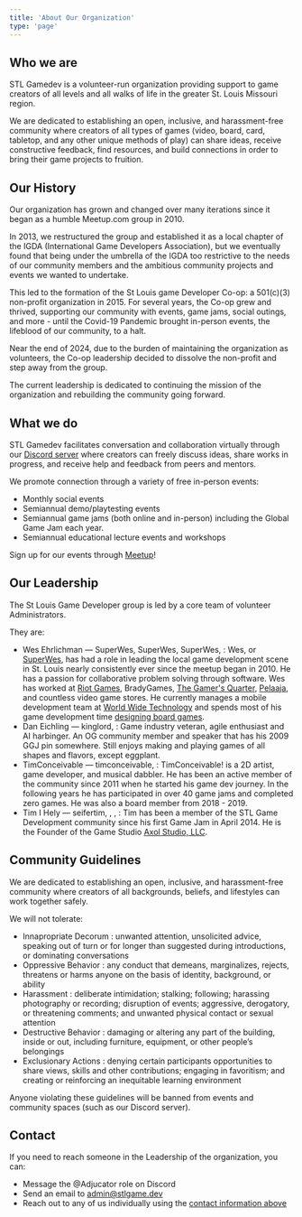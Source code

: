 ```yaml
---
title: 'About Our Organization'
type: 'page'
---
```

## Who we are

STL Gamedev is a volunteer-run organization providing support to game creators of all levels and all walks of life in the greater St. Louis Missouri region.

We are dedicated to establishing an open, inclusive, and harassment-free community where creators of all types of games (video, board, card, tabletop, and any other unique methods of play) can share ideas, receive constructive feedback, find resources, and build connections in order to bring their game projects to fruition.

## Our History

Our organization has grown and changed over many iterations since it began as a humble Meetup.com group in 2010.

In 2013, we restructured the group and established it as a local chapter of the IGDA (International Game Developers Association), but we eventually found that being under the umbrella of the IGDA too restrictive to the needs of our community members and the ambitious community projects and events we wanted to undertake.

This led to the formation of the St Louis game Developer Co-op: a 501(c)(3) non-profit organization in 2015. For several years, the Co-op grew and thrived, supporting our community with events, game jams, social outings, and more - until the Covid-19 Pandemic brought in-person events, the lifeblood of our community, to a halt.

Near the end of 2024, due to the burden of maintaining the organization as volunteers, the Co-op leadership decided to dissolve the non-profit and step away from the group.

The current leadership is dedicated to continuing the mission of the organization and rebuilding the community going forward.

## What we do

STL Gamedev facilitates conversation and collaboration virtually through our [<i class="fa-brands fa-discord"></i> Discord server](https://discord.com/invite/mTMKpre/) where creators can freely discuss ideas, share works in progress, and receive help and feedback from peers and mentors.

We promote connection through a variety of free in-person events:

- Monthly social events
- Semiannual demo/playtesting events
- Semiannual game jams (both online and in-person) including the Global Game Jam each year.
- Semiannual educational lecture events and workshops

Sign up for our events through [<i class="fa-brands fa-meetup"></i> Meetup](https://www.meetup.com/st-louis-game-developers)!

## Our Leadership

The St Louis Game Developer group is led by a core team of volunteer Administrators.

They are:

- Wes Ehrlichman &mdash; <i class="i fa-brands fa-discord"></i> SuperWes, <i class="fa-brands fa-xbox"></i> SuperWes, <i class="fa-brands fa-playstation"></i> SuperWes, [<i class="fa-brands fa-x-twitter"></i>](https://www.x.com/wesleyte)
  : Wes, or [SuperWes](https://www.superwes.com/), has had a role in leading the local game development scene in St. Louis nearly consistently ever since the meetup began in 2010. He has a passion for collaborative problem solving through software. Wes has worked at [Riot Games](https://www.riotgames.com/), BradyGames, [The Gamer's Quarter](https://thegamersquarter.com/), [Pelaaja](https://www.pelaaja.fi/), and countless video game stores. He currently manages a mobile development team at [World Wide Technology](https://www.wwt.com/) and spends most of his game development time [designing board games](https://midnightlaunchgames.com/).
- Dan Eichling &mdash; <i class="i fa-brands fa-discord"></i> kinglord, [<i class="fa-sharp-duotone fa-solid fa-mailbox"></i>](mailto:dan@callsigngames.com)
  : Game industry veteran, agile enthusiast and AI harbinger. An OG community member and speaker that has his 2009 GGJ pin somewhere. Still enjoys making and playing games of all shapes and flavors, except eggplant.
- TimConceivable &mdash; <i class="i fa-brands fa-discord"></i> timconceivable, [<i class="i fa-brands fa-itch-io"></i>](https://timconceivable.itch.io/)
  : TimConceivable! is a 2D artist, game developer, and musical dabbler. He has been an active member of the community since 2011 when he started his game dev journey. In the following years he has participated in over 40 game jams and completed zero games. He was also a board member from 2018 - 2019.
- Tim I Hely &mdash; <i class="i fa-brands fa-discord"></i> seifertim, [<i class="fa-sharp-duotone fa-solid fa-mailbox"></i>](mailto:tim@axolstudio.com), [<i class="i fa-brands fa-itch-io"></i>](https://seifertim.itch.io/), [<i class="i fa-brands fa-itch-io"></i>](https://axolstudio.itch.io/)
  : Tim has been a member of the STL Game Development community since his first Game Jam in April 2014. He is the Founder of the Game Studio [Axol Studio, LLC](https://axolstudio.com).

## Community Guidelines

We are dedicated to establishing an open, inclusive, and harassment-free community where creators of all backgrounds, beliefs, and lifestyles can work together safely.

We will not tolerate:

- Innapropriate Decorum
  : unwanted attention, unsolicited advice, speaking out of turn or for longer than suggested during introductions, or dominating conversations
- Oppressive Behavior
  : any conduct that demeans, marginalizes, rejects, threatens or harms anyone on the basis of identity, background, or ability
- Harassment
  : deliberate intimidation; stalking; following; harassing photography or recording; disruption of events; aggressive, derogatory, or threatening comments; and unwanted physical contact or sexual attention
- Destructive Behavior
  : damaging or altering any part of the building, inside or out, including furniture, equipment, or other people’s belongings
- Exclusionary Actions
  : denying certain participants opportunities to share views, skills and other contributions; engaging in favoritism; and creating or reinforcing an inequitable learning environment

Anyone violating these guidelines will be banned from events and community spaces (such as our Discord server).

## Contact

If you need to reach someone in the Leadership of the organization, you can:

- Message the @Adjucator role on Discord
- Send an email to [admin@stlgame.dev](mailto:admin@stlgame.dev)
- Reach out to any of us individually using the [contact information above](#our-leadership)
